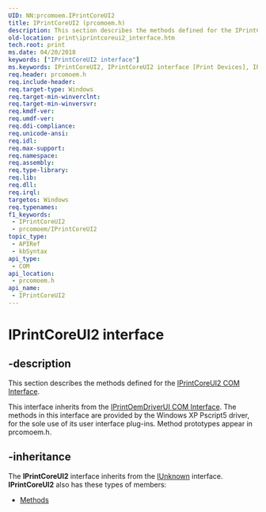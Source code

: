 ```yaml
---
UID: NN:prcomoem.IPrintCoreUI2
title: IPrintCoreUI2 (prcomoem.h)
description: This section describes the methods defined for the IPrintCoreUI2 COM Interface.
old-location: print\iprintcoreui2_interface.htm
tech.root: print
ms.date: 04/20/2018
keywords: ["IPrintCoreUI2 interface"]
ms.keywords: IPrintCoreUI2, IPrintCoreUI2 interface [Print Devices], IPrintCoreUI2 interface [Print Devices],described, prcomoem/IPrintCoreUI2, print.iprintcoreui2_interface, print_unidrv-pscript_ui_e96a2262-fab6-4128-b312-90fde72006e0.xml
req.header: prcomoem.h
req.include-header: 
req.target-type: Windows
req.target-min-winverclnt: 
req.target-min-winversvr: 
req.kmdf-ver: 
req.umdf-ver: 
req.ddi-compliance: 
req.unicode-ansi: 
req.idl: 
req.max-support: 
req.namespace: 
req.assembly: 
req.type-library: 
req.lib: 
req.dll: 
req.irql: 
targetos: Windows
req.typenames: 
f1_keywords:
 - IPrintCoreUI2
 - prcomoem/IPrintCoreUI2
topic_type:
 - APIRef
 - kbSyntax
api_type:
 - COM
api_location:
 - prcomoem.h
api_name:
 - IPrintCoreUI2
---
```


# IPrintCoreUI2 interface


## -description

This section describes the methods defined for the <a href="/windows-hardware/drivers/print/iprintcoreui2-com-interface">IPrintCoreUI2 COM Interface</a>.

This interface inherits from the <a href="/windows-hardware/drivers/print/iprintoemdriverui-com-interface">IPrintOemDriverUI COM Interface</a>. The methods in this interface are provided by the Windows XP Pscript5 driver, for the sole use of its user interface plug-ins. Method prototypes appear in prcomoem.h.

## -inheritance

The <b xmlns:loc="https://microsoft.com/wdcml/l10n">IPrintCoreUI2</b> interface inherits from the <a href="/windows/win32/api/unknwn/nn-unknwn-iunknown">IUnknown</a> interface. <b>IPrintCoreUI2</b> also has these types of members:
<ul>
<li><a href="https://docs.microsoft.com/">Methods</a></li>
</ul>
